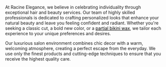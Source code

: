 At Racine Elegance, we believe in celebrating individuality through exceptional hair and beauty services. Our team of highly skilled professionals is dedicated to crafting personalized looks that enhance your natural beauty and leave you feeling confident and radiant. Whether you're seeking a classic cut, a bold new color, or a <a href="https://racineelegance.com/waxing-services-in-racine-wi/" style="color: black;">partial bikini wax</a>, we tailor each experience to your unique preferences and desires.

Our luxurious salon environment combines chic decor with a warm, welcoming atmosphere, creating a perfect escape from the everyday. We use only the finest products and cutting-edge techniques to ensure that you receive the highest quality care.

